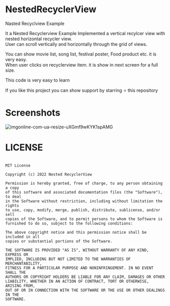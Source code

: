 # NestedRecyclerView
 
Nasted Recyclview Example 

It a Nested Recyclerview Example
Implemented a vertical recylcer view with nested horizontal recycler view.    
User can scroll vertically and horizontally through the grid of views.

You can show movie list, song list, festival poster, Food product etc. it is very easy.   
When user clicks on recyclerview item. it is show in next screen for a full size. 

This code is very easy to learn

If you like this project you can show support by starring ⭐ this repository



# Screenshots

![imgonline-com-ua-resize-uXGmf9wKYK1spAMG](https://user-images.githubusercontent.com/102687622/161429349-83c6d17d-6469-4168-8024-0cd0885ac433.jpg)



# LICENSE
```

MIT License

Copyright (c) 2022 Nested RecyclerView

Permission is hereby granted, free of charge, to any person obtaining a copy
of this software and associated documentation files (the "Software"), to deal
in the Software without restriction, including without limitation the rights
to use, copy, modify, merge, publish, distribute, sublicense, and/or sell
copies of the Software, and to permit persons to whom the Software is
furnished to do so, subject to the following conditions:

The above copyright notice and this permission notice shall be included in all
copies or substantial portions of the Software.

THE SOFTWARE IS PROVIDED "AS IS", WITHOUT WARRANTY OF ANY KIND, EXPRESS OR
IMPLIED, INCLUDING BUT NOT LIMITED TO THE WARRANTIES OF MERCHANTABILITY,
FITNESS FOR A PARTICULAR PURPOSE AND NONINFRINGEMENT. IN NO EVENT SHALL THE
AUTHORS OR COPYRIGHT HOLDERS BE LIABLE FOR ANY CLAIM, DAMAGES OR OTHER
LIABILITY, WHETHER IN AN ACTION OF CONTRACT, TORT OR OTHERWISE, ARISING FROM,
OUT OF OR IN CONNECTION WITH THE SOFTWARE OR THE USE OR OTHER DEALINGS IN THE
SOFTWARE.

```

